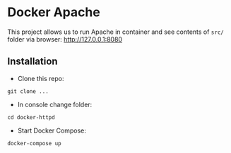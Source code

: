 # Docker Apache

This project allows us to run Apache in container and see contents of `src/` folder via browser: http://127.0.0.1:8080

## Installation

- Clone this repo:

```
git clone ...
```

- In console change folder:

```
cd docker-httpd
```

- Start Docker Compose:

```
docker-compose up
```
